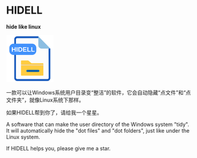 # HIDELL
**hide like linux**

<img alt="HIDELL" height="128" src="hidell.svg" title="hide like linux" width="128"/>

一款可以让Windows系统用户目录变“整洁”的软件，它会自动隐藏“点文件”和“点文件夹”，就像Linux系统下那样。

如果HIDELL帮到你了，请给我一个星星。

A software that can make the user directory of the Windows system "tidy". It will automatically hide the "dot files" and "dot folders", just like under the Linux system.

If HIDELL helps you, please give me a star.
